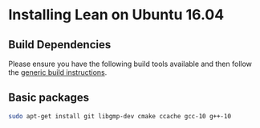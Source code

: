 # Installing Lean on Ubuntu 16.04

## Build Dependencies

Please ensure you have the following build tools available and then
follow the [generic build instructions](index.md).

## Basic packages

```bash
sudo apt-get install git libgmp-dev cmake ccache gcc-10 g++-10
```
